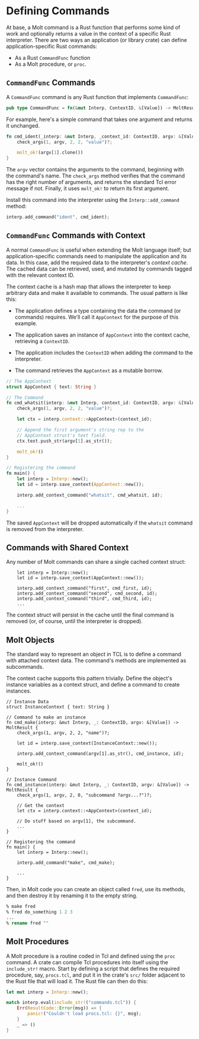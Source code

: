 # Defining Commands

At base, a Molt command is a Rust function that performs some kind of work and optionally
returns a value in the context of a specific Rust interpreter.  There are two ways an
application (or library crate) can define application-specific Rust commands:

* As a Rust `CommandFunc` function
* As a Molt procedure, or `proc`.

## `CommandFunc` Commands

A `CommandFunc` command is any Rust function that implements `CommandFunc`:

```rust
pub type CommandFunc = fn(&mut Interp, ContextID, &[Value]) -> MoltResult;
```

For example, here's a simple command that takes one argument and returns it
unchanged.

```rust
fn cmd_ident(_interp: &mut Interp, _context_id: ContextID, argv: &[Value]) -> MoltResult {
    check_args(1, argv, 2, 2, "value")?;

    molt_ok!(argv[1].clone())
}
```

The `argv` vector contains the arguments to the command, beginning with the
command's name.  The `check_args` method verifies that the command has the right
number of arguments, and returns the standard Tcl error message if not.  Finally,
it uses `molt_ok!` to return its first argument.

Install this command into the interpreter using the `Interp::add_command` method:

```rust
interp.add_command("ident", cmd_ident);
```

## `CommandFunc` Commands with Context

A normal `CommandFunc` is useful when extending the Molt language itself; but
application-specific commands need to manipulate the application and its data.  In this case,
add the required data to the interpreter's _context cache_.  The cached data can be retrieved,
used, and mutated by commands tagged with the relevant context ID.

The context cache is a hash map that allows the interpreter to keep arbitrary data and make
it available to commands. The usual pattern is like this:

* The application defines a type containing the data the command (or commands) requires.
  We'll call it `AppContext` for the purpose of this example.

* The application saves an instance of `AppContext` into the context cache, retrieving a
  `ContextID`.

* The application includes the `ContextID` when adding the command to the interpreter.

* The command retrieves the `AppContext` as a mutable borrow.

```rust
// The AppContext
struct AppContext { text: String }

// The Command
fn cmd_whatsit(interp: &mut Interp, context_id: ContextID, argv: &[Value]) -> MoltResult {
    check_args(1, argv, 2, 2, "value")?;

    let ctx = interp.context::<AppContext>(context_id);

    // Append the first argument's string rep to the
    // AppContext struct's text field.
    ctx.text.push_str(argv[1].as_str());

    molt_ok!()
}

// Registering the command
fn main() {
    let interp = Interp::new();
    let id = interp.save_context(AppContext::new());

    interp.add_context_command("whatsit", cmd_whatsit, id);

    ...
}
```

The saved `AppContext` will be dropped automatically if the `whatsit` command is
removed from the interpreter.

## Commands with Shared Context

Any number of Molt commands can share a single cached context struct:

```
    let interp = Interp::new();
    let id = interp.save_context(AppContext::new());

    interp.add_context_command("first", cmd_first, id);
    interp.add_context_command("second", cmd_second, id);
    interp.add_context_command("third", cmd_third, id);
    ...
```

The context struct will persist in the cache until the final command is removed (or, of
course, until the interpreter is dropped).

## Molt Objects

The standard way to represent an object in TCL is to define a command with attached
context data. The command's methods are implemented as subcommands.

The context cache supports this pattern trivially.  Define the object's instance variables
as a context struct, and define a command to create instances.

```
// Instance Data
struct InstanceContext { text: String }

// Command to make an instance
fn cmd_make(interp: &mut Interp, _: ContextID, argv: &[Value]) -> MoltResult {
    check_args(1, argv, 2, 2, "name")?;

    let id = interp.save_context(InstanceContext::new());

    interp.add_context_command(argv[1].as_str(), cmd_instance, id);

    molt_ok!()
}

// Instance Command
fn cmd_instance(interp: &mut Interp, _: ContextID, argv: &[Value]) -> MoltResult {
    check_args(1, argv, 2, 0, "subcommand ?args...?")?;

    // Get the context
    let ctx = interp.context::<AppContext>(context_id);

    // Do stuff based on argv[1], the subcommand.
    ...
}

// Registering the command
fn main() {
    let interp = Interp::new();

    interp.add_command("make", cmd_make);

    ...
}
```

Then, in Molt code you can create an object called `fred`, use its methods, and then
destroy it by renaming it to the empty string. 

```tcl
% make fred
% fred do_something 1 2 3
...
% rename fred ""
```


## Molt Procedures

A Molt procedure is a routine coded in Tcl and defined using the `proc` command. A
crate can compile Tcl procedures into itself using the `include_str!` macro.  Start
by defining a script that defines the required procedure, say, `procs.tcl`, and put it
in the crate's `src/` folder adjacent to the Rust file that will load it.  The Rust
file can then do this:

```rust
let mut interp = Interp::new();

match interp.eval(include_str!("commands.tcl")) {
    Err(ResultCode::Error(msg)) => {
        panic!("Couldn't load procs.tcl: {}", msg);
    }
    _ => ()
}
```
